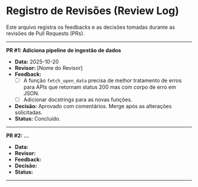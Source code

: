# Registro de Revisões (Review Log)

Este arquivo registra os feedbacks e as decisões tomadas durante as revisões de Pull Requests (PRs).

---

**PR #1: Adiciona pipeline de ingestão de dados**
*   **Data:** 2025-10-20
*   **Revisor:** [Nome do Revisor]
*   **Feedback:**
    *   [ ] A função `fetch_open_data` precisa de melhor tratamento de erros para APIs que retornam status 200 mas com corpo de erro em JSON.
    *   [ ] Adicionar docstrings para as novas funções.
*   **Decisão:** Aprovado com comentários. Merge após as alterações solicitadas.
*   **Status:** Concluído.

---

**PR #2: ...**
*   **Data:**
*   **Revisor:**
*   **Feedback:**
*   **Decisão:**
*   **Status:**

---
